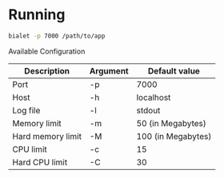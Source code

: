 # Running

```bash
bialet -p 7000 /path/to/app
```

Available Configuration

| Description | Argument | Default value |
| --- | --- | --- |
| Port | -p | 7000 |
| Host | -h | localhost |
| Log file | -l | stdout |
| Memory limit | -m | 50 (in Megabytes) |
| Hard memory limit | -M | 100 (in Megabytes) |
| CPU limit | -c | 15 |
| Hard CPU limit | -C | 30 |


